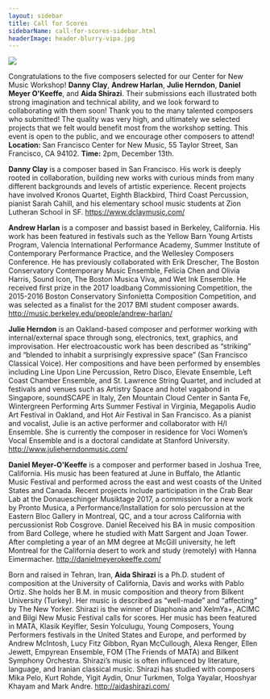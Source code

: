 ```yaml
---
layout: sidebar
title: Call for Scores
sidebarName: call-for-scores-sidebar.html
headerImage: header-blurry-vipa.jpg
---
```


<img src="{{site.images}}/switch-c4nm-workshop-dec-2017_1800px.jpg">

Congratulations to the five composers selected for our Center for New Music Workshop! **Danny Clay**, **Andrew Harlan**, **Julie Herndon**, **Daniel Meyer O'Keeffe**, and **Aida Shirazi**. Their submissions each illustrated both strong imagination and technical ability, and we look forward to collaborating with them soon! Thank you to the many talented composers who submitted! The quality was very high, and ultimately we selected projects that we felt would benefit most from the workshop setting. This event is open to the public, and we encourage other composers to attend!
**Location:** San Francisco Center for New Music, 55 Taylor Street, San Francisco, CA 94102.
**Time:** 2pm, December 13th.

**Danny Clay** is a composer based in San Francisco. His work is deeply rooted in collaboration, building new works with curious minds from many different backgrounds and levels of artistic experience. Recent projects have involved Kronos Quartet, Eighth Blackbird, Third Coast Percussion, pianist Sarah Cahill, and his elementary school music students at Zion Lutheran School in SF. <a href="https://www.dclaymusic.com/" target="blank">https://www.dclaymusic.com/</a>

**Andrew Harlan** is a composer and bassist based in Berkeley, California. His work has been featured in festivals such as the Yellow Barn Young Artists Program, Valencia International Performance Academy, Summer Institute of Contemporary Performance Practice, and the Wellesley Composers Conference. He has previously collaborated with Erik Drescher, The Boston Conservatory Contemporary Music Ensemble, Felicia Chen and Olivia Harris, Sound Icon, The Boston Musica Viva, and Wet Ink Ensemble. He received first prize in the 2017 loadbang Commissioning Competition, the 2015-2016 Boston Conservatory Sinfonietta Composition Competition, and was selected as a finalist for the 2017 BMI student composer awards. <a href="http://music.berkeley.edu/people/andrew-harlan/" target="blank">http://music.berkeley.edu/people/andrew-harlan/</a>

**Julie Herndon** is an Oakland-based composer and performer working with internal/external space through song, electronics, text, graphics, and improvisation. Her electroacoustic work has been described as “striking” and “blended to inhabit a surprisingly expressive space” (San Francisco Classical Voice). Her compositions and have been performed by ensembles including Line Upon Line Percussion, Retro Disco, Elevate Ensemble, Left Coast Chamber Ensemble, and St. Lawrence String Quartet, and included at festivals and venues such as Artistry Space and hotel vagabond in Singapore, soundSCAPE in Italy, Zen Mountain Cloud Center in Santa Fe, Wintergreen Performing Arts Summer Festival in Virginia, Megapolis Audio Art Festival in Oakland, and Hot Air Festival in San Francisco. As a pianist and vocalist, Julie is an active performer and collaborator with H/I Ensemble. She is currently the composer in residence for Voci Women’s Vocal Ensemble and is a doctoral candidate at Stanford University. <a href="http://www.julieherndonmusic.com/" target="blank">http://www.julieherndonmusic.com/</a>

**Daniel Meyer-O'Keeffe** is a composer and performer based in Joshua Tree, California. His music has been featured at June in Buffalo, the Atlantic Music Festival and performed across the east and west coasts of the United States and Canada. Recent projects include participation in the Crab Bear Lab at the Donaueschinger Musiktage 2017, a commission for a new work by Pronto Musica, a Performance/Installation for solo percussion at the Eastern Bloc Gallery in Montreal, QC, and a tour across California with percussionist Rob Cosgrove. Daniel Received his BA in music composition from Bard College, where he studied with Matt Sargent and Joan Tower. After completing a year of an MM degree at McGill university, he left Montreal for the California desert to work and study (remotely) with Hanna Eimermacher. <a href="http://danielmeyerokeeffe.com/" target="blank">http://danielmeyerokeeffe.com/</a>

Born and raised in Tehran, Iran, **Aida Shirazi** is a Ph.D. student of composition at the University of California, Davis and works with Pablo Ortiz.  She holds her B.M. in music composition and theory from Bilkent University (Turkey).  Her music is described as “well-made” and “affecting” by The New Yorker. Shirazi is the winner of Diaphonia and XelmYa+, ACIMC and Bilgi New Music Festival calls for scores.  Her music has been featured in MATA, Klasik Keyifler, Sesin Yolculugu, Young Composers, Young Performers festivals in the United States and Europe, and performed by Andrew McIntosh, Lucy Fitz Gibbon, Ryan McCullough, Alexa Renger, Ellen Jewett, Empyrean Ensemble, FOM (The Friends of MATA) and Bilkent Symphony Orchestra. Shirazi’s music is often influenced by literature, language, and Iranian classical music. Shirazi has studied with composers Mika Pelo, Kurt Rohde, Yigit Aydin, Onur Turkmen, Tolga Yayalar, Hooshyar Khayam and Mark Andre. <a href="http://aidashirazi.com/" target="blank">http://aidashirazi.com/</a>
